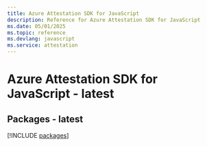 ```yaml
---
title: Azure Attestation SDK for JavaScript
description: Reference for Azure Attestation SDK for JavaScript
ms.date: 05/01/2025
ms.topic: reference
ms.devlang: javascript
ms.service: attestation
---
```

# Azure Attestation SDK for JavaScript - latest
## Packages - latest
[!INCLUDE [packages](attestation-index.md)]